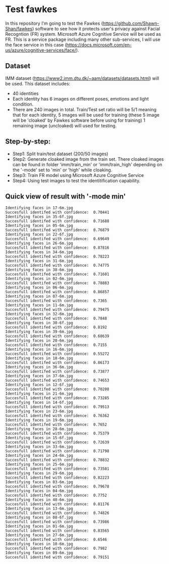 # Test fawkes

In this repository I'm going to test the Fawkes (https://github.com/Shawn-Shan/fawkes) software to see how it protects user's privacy against Facial Recogntion (FR) system. Microsoft Azure Cognitive Service will be used as FR. This is a service package including many other sub-services, I will use the face service in this case (https://docs.microsoft.com/en-us/azure/cognitive-services/face/).

## Dataset

IMM dataset (https://www2.imm.dtu.dk/~aam/datasets/datasets.html) will be used. This dataset includes:
- 40 identities 
- Each identity has 6 images on different poses, emotions and light condition.
- There are 240 images in total. Train/Test set ratio will be 5/1 meaning that for each identity, 5 images will be used for training (these 5 image will be 'cloaked' by Fawkes software before using for training) 1 remaining image (uncloaked) will used for testing.

## Step-by-step:
- Step1: Split train/test dataset (200/50 images)
- Step2: Generate cloaked image from the train set. There cloaked images can be found in folder 'imm/train_min' or 'imm/train_high' depending on the '-mode' set to 'min' or 'high' while cloaking.
- Step3: Train FR model using Microsoft Azure Cognitive Service
- Step4: Using test images to test the identitification capability. 

## Quick view of result with '-mode min'
```
Identifying faces in 17-6m.jpg
Succesfull identifed with confidence:  0.70441
Identifying faces in 35-6f.jpg
Succesfull identifed with confidence:  0.71688
Identifying faces in 05-6m.jpg
Succesfull identifed with confidence:  0.76879
Identifying faces in 22-6f.jpg
Succesfull identifed with confidence:  0.69649
Identifying faces in 26-6m.jpg
Succesfull identifed with confidence:  0.87816
Identifying faces in 34-6m.jpg
Succesfull identifed with confidence:  0.78223
Identifying faces in 31-6m.jpg
Succesfull identifed with confidence:  0.74775
Identifying faces in 38-6m.jpg
Succesfull identifed with confidence:  0.71601
Identifying faces in 02-6m.jpg
Succesfull identifed with confidence:  0.78883
Identifying faces in 06-6m.jpg
Succesfull identifed with confidence:  0.86857
Identifying faces in 07-6m.jpg
Succesfull identifed with confidence:  0.7365
Identifying faces in 11-6m.jpg
Succesfull identifed with confidence:  0.79475
Identifying faces in 32-6m.jpg
Succesfull identifed with confidence:  0.7848
Identifying faces in 30-6f.jpg
Succesfull identifed with confidence:  0.8192
Identifying faces in 39-6m.jpg
Succesfull identifed with confidence:  0.68639
Identifying faces in 20-6m.jpg
Succesfull identifed with confidence:  0.7155
Identifying faces in 16-6m.jpg
Succesfull identifed with confidence:  0.55272
Identifying faces in 18-6m.jpg
Succesfull identifed with confidence:  0.86173
Identifying faces in 36-6m.jpg
Succesfull identifed with confidence:  0.73877
Identifying faces in 37-6m.jpg
Succesfull identifed with confidence:  0.74653
Identifying faces in 12-6f.jpg
Succesfull identifed with confidence:  0.70208
Identifying faces in 21-6m.jpg
Succesfull identifed with confidence:  0.73285
Identifying faces in 14-6f.jpg
Succesfull identifed with confidence:  0.79513
Identifying faces in 23-6m.jpg
Succesfull identifed with confidence:  0.76362
Identifying faces in 19-6m.jpg
Succesfull identifed with confidence:  0.7652
Identifying faces in 28-6m.jpg
Succesfull identifed with confidence:  0.75379
Identifying faces in 15-6f.jpg
Succesfull identifed with confidence:  0.72639
Identifying faces in 33-6m.jpg
Succesfull identifed with confidence:  0.71798
Identifying faces in 24-6m.jpg
Succesfull identifed with confidence:  0.78832
Identifying faces in 25-6m.jpg
Succesfull identifed with confidence:  0.73501
Identifying faces in 29-6m.jpg
Succesfull identifed with confidence:  0.82223
Identifying faces in 03-6m.jpg
Succesfull identifed with confidence:  0.79678
Identifying faces in 04-6m.jpg
Succesfull identifed with confidence:  0.7752
Identifying faces in 40-6m.jpg
Succesfull identifed with confidence:  0.81176
Identifying faces in 13-6m.jpg
Succesfull identifed with confidence:  0.74826
Identifying faces in 08-6f.jpg
Succesfull identifed with confidence:  0.73986
Identifying faces in 01-6m.jpg
Succesfull identifed with confidence:  0.83565
Identifying faces in 27-6m.jpg
Succesfull identifed with confidence:  0.6546
Identifying faces in 10-6m.jpg
Succesfull identifed with confidence:  0.7982
Identifying faces in 09-6m.jpg
Succesfull identifed with confidence:  0.79151
```
